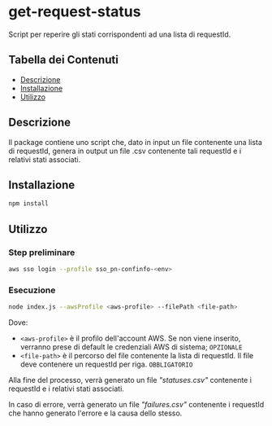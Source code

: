 # get-request-status

Script per reperire gli stati corrispondenti ad una lista di requestId.

## Tabella dei Contenuti

- [Descrizione](#descrizione)
- [Installazione](#installazione)
- [Utilizzo](#utilizzo)

## Descrizione

Il package contiene uno script che, dato in input un file contenente una lista di requestId, genera in output un file .csv contenente tali requestId
e i relativi stati associati.

## Installazione

```bash
npm install
```

## Utilizzo

### Step preliminare

```bash
aws sso login --profile sso_pn-confinfo-<env>
```

### Esecuzione

```bash
node index.js --awsProfile <aws-profile> --filePath <file-path>
```

Dove:

- `<aws-profile>` è il profilo dell'account AWS. Se non viene inserito, verranno prese di default le credenziali AWS di sistema; `OPZIONALE`
- `<file-path>` è il percorso del file contenente la lista di requestId. Il file deve contenere un requestId per riga. `OBBLIGATORIO`

Alla fine del processo, verrà generato un file _"statuses.csv"_ contenente i requestId e i relativi stati associati.

In caso di errore, verrà generato un file _"failures.csv"_ contenente i requestId che hanno generato l'errore e la causa dello stesso.
```